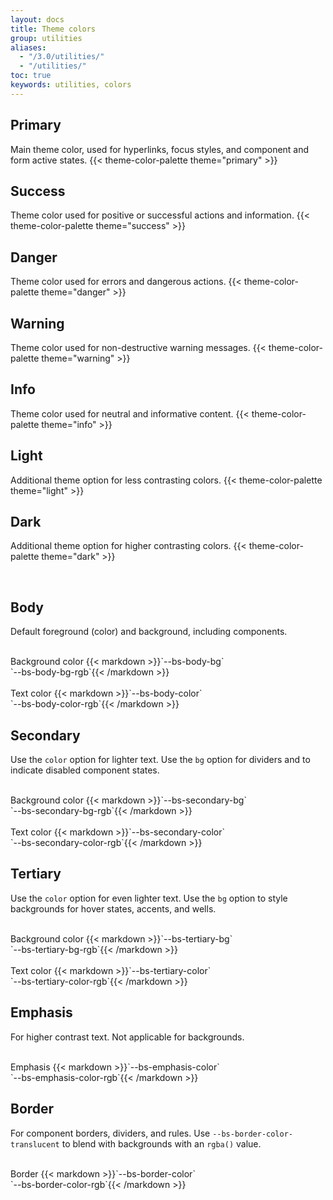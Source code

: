 ```yaml
---
layout: docs
title: Theme colors
group: utilities
aliases:
  - "/3.0/utilities/"
  - "/utilities/"
toc: true
keywords: utilities, colors
---
```


## Primary
Main theme color, used for hyperlinks, focus styles, and component and form active states.
{{< theme-color-palette theme="primary" >}}

## Success
Theme color used for positive or successful actions and information.
{{< theme-color-palette theme="success" >}}

## Danger
Theme color used for errors and dangerous actions.
{{< theme-color-palette theme="danger" >}}

## Warning
Theme color used for non-destructive warning messages.
{{< theme-color-palette theme="warning" >}}

## Info
Theme color used for neutral and informative content.
{{< theme-color-palette theme="info" >}}

## Light
Additional theme option for less contrasting colors.
{{< theme-color-palette theme="light" >}}

## Dark
Additional theme option for higher contrasting colors.
{{< theme-color-palette theme="dark" >}}

<br>

## Body
Default foreground (color) and background, including components.
<div class="color-list py-3 mb-4">
  <div class="d-flex flex-wrap gap-3">
    <div class="theme-color-palette">
      <div class="border" style="background-color: var(--bs-body-bg);">&nbsp</div>
      <span class="d-block p-2 text-capitalize" style="color: var(--bs-secondary-color);">Background color</span>
      <span class="d-block px-2">{{< markdown >}}`--bs-body-bg`<br>`--bs-body-bg-rgb`{{< /markdown >}}</span>
    </div>
    <div class="theme-color-palette">
      <div style="background-color: var(--bs-body-color);">&nbsp;</div>
      <span class="d-block p-2 text-capitalize" style="color: var(--bs-secondary-color);">Text color</span>
      <span class="d-block px-2">{{< markdown >}}`--bs-body-color`<br>`--bs-body-color-rgb`{{< /markdown >}}</span>
    </div>
  </div>
</div>

## Secondary
Use the `color` option for lighter text. Use the `bg` option for dividers and to indicate disabled component states.
<div class="color-list py-3 mb-4">
  <div class="d-flex flex-wrap gap-3">
    <div class="theme-color-palette">
      <div style="background-color: var(--bs-secondary-bg);">&nbsp;</div>
      <span class="d-block p-2 text-capitalize" style="color: var(--bs-secondary-color);">Background color</span>
      <span class="d-block px-2">{{< markdown >}}`--bs-secondary-bg`<br>`--bs-secondary-bg-rgb`{{< /markdown >}}</span>
    </div>
    <div class="theme-color-palette">
      <div style="background-color: var(--bs-secondary-color);">&nbsp;</div>
      <span class="d-block p-2 text-capitalize" style="color: var(--bs-secondary-color);">Text color</span>
      <span class="d-block px-2">{{< markdown >}}`--bs-secondary-color`<br>`--bs-secondary-color-rgb`{{< /markdown >}}</span>
    </div>
  </div>
</div>

## Tertiary
Use the `color` option for even lighter text. Use the `bg` option to style backgrounds for hover states, accents, and wells.
<div class="color-list py-3 mb-4">
  <div class="d-flex flex-wrap gap-3">
    <div class="theme-color-palette">
      <div style="background-color: var(--bs-tertiary-bg);">&nbsp;</div>
      <span class="d-block p-2 text-capitalize" style="color: var(--bs-secondary-color);">Background color</span>
      <span class="d-block px-2">{{< markdown >}}`--bs-tertiary-bg`<br>`--bs-tertiary-bg-rgb`{{< /markdown >}}</span>
    </div>
    <div class="theme-color-palette">
      <div style="background-color: var(--bs-tertiary-color);">&nbsp;</div>
      <span class="d-block p-2 text-capitalize" style="color: var(--bs-secondary-color);">Text color</span>
      <span class="d-block px-2">{{< markdown >}}`--bs-tertiary-color`<br>`--bs-tertiary-color-rgb`{{< /markdown >}}</span>
    </div>
  </div>
</div>

## Emphasis
For higher contrast text. Not applicable for backgrounds.
<div class="color-list py-3 mb-4">
  <div class="d-flex flex-wrap gap-3">
    <div class="theme-color-palette">
      <div style="background-color: var(--bs-emphasis-color);">&nbsp;</div>
      <span class="d-block p-2 text-capitalize" style="color: var(--bs-secondary-color);">Emphasis</span>
      <span class="d-block px-2">{{< markdown >}}`--bs-emphasis-color`<br>`--bs-emphasis-color-rgb`{{< /markdown >}}</span>
    </div>
  </div>
</div>

## Border
For component borders, dividers, and rules. Use `--bs-border-color-translucent` to blend with backgrounds with an `rgba()` value.
<div class="color-list py-3 mb-4">
  <div class="d-flex flex-wrap gap-3">
    <div class="theme-color-palette">
      <div style="background-color: var(--bs-border-color)">&nbsp;</div>
      <span class="d-block p-2 text-capitalize" style="color: var(--bs-secondary-color);">Border</span>
      <span class="d-block px-2">{{< markdown >}}`--bs-border-color`<br>`--bs-border-color-rgb`{{< /markdown >}}</span>
    </div>
  </div>
</div>
